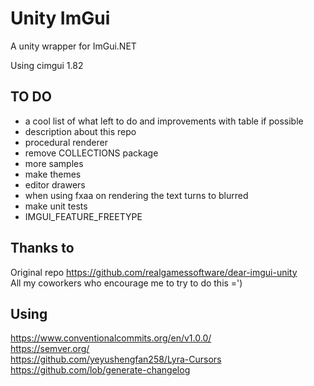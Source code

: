 # Unity ImGui
A unity wrapper for ImGui.NET

Using cimgui 1.82

## TO DO

- a cool list of what left to do and improvements with table if possible
- description about this repo
- procedural renderer
- remove COLLECTIONS package
- more samples 
- make themes
- editor drawers
- when using fxaa on rendering the text turns to blurred 
- make unit tests
- IMGUI_FEATURE_FREETYPE

## Thanks to  
Original repo https://github.com/realgamessoftware/dear-imgui-unity  
All my coworkers who encourage me to try to do this =')  

## Using 
https://www.conventionalcommits.org/en/v1.0.0/  
https://semver.org/  
https://github.com/yeyushengfan258/Lyra-Cursors  
https://github.com/lob/generate-changelog  